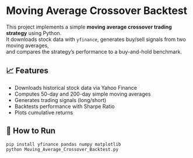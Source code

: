 # Moving Average Crossover Backtest

This project implements a simple **moving average crossover trading strategy** using Python.  
It downloads stock data with `yfinance`, generates buy/sell signals from two moving averages,  
and compares the strategy’s performance to a buy-and-hold benchmark.

## 📈 Features
- Downloads historical stock data via Yahoo Finance
- Computes 50-day and 200-day simple moving averages
- Generates trading signals (long/short)
- Backtests performance with Sharpe Ratio
- Plots cumulative returns

## 🚀 How to Run
```bash
pip install yfinance pandas numpy matplotlib
python Moving_Average_Crossover_Backtest.py
